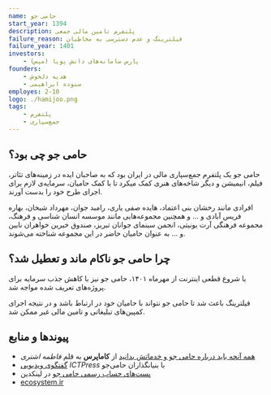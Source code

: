 ```yaml
---
name: حامی جو
start_year: 1394
description: پلتفرم تامین مالی جمعی
failure_reason: فیلترینگ و عدم دسترسی به مخاطبان
failure_year: 1401
investors:
    - پارس سامانه‌های دانش پویا (مپس)
founders:
    - هدیه دلخوش
    - ستوده ابراهیمی
employes: 2-10
logo: ./hamijoo.png
tags:
    - پلتفرم
    - جمع‌سپاری
---
```

## حامی جو چی بود؟
حامی جو یک پلتفرم جمع‌سپاری مالی در ایران بود که به صاحبان ایده در زمینه‌های تئاتر، فیلم، انیمیشن و دیگر شاخه‌های هنری کمک میکرد تا با کمک حامیان، سرمایه‌ی لازم برای اجرای طرح خود را بدست آورند.

افرادی مانند رخشان بنی اعتماد، هایده صفی یاری، رامبد جوان، مهرداد شیخان، بهاره فریس آبادی و … و همچنین مجموعه‌هایی مانند موسسه انسان شناسی و فرهنگ، مجموعه فرهنگی آرت یونیتی، انجمن سینمای جوانان تبریز، صندوق خیرین خواهران نایین و … به عنوان حامیان حاضر در این مجموعه شناخته می‌شوند.

## چرا حامی جو ناکام ماند و تعطیل شد؟
با شروع قطعی اینترنت از مهرماه ۱۴۰۱، حامی جو نیز با کاهش جذب سرمایه برای پروژه‌های تعریف شده مواجه شد.

فیلترینگ باعث شد تا حامی جو نتواند با حامیان خود در ارتباط باشد و در نتیجه اجرای کمپین‌های تبلیغاتی و تامین مالی غیر ممکن شد.


## پیوند‌ها و منابع
* [همه آنچه باید درباره حامی جو و خدماتش بدانید](https://kamapress.com/%d8%b4%d9%86%d8%a7%d8%ae%d8%aa-%d8%ad%d8%a7%d9%85%db%8c-%d8%ac%d9%88-%d9%88-%d8%ae%d8%af%d9%85%d8%a7%d8%aa%d8%b4-%d8%af%d8%b1-10-%d9%86%da%a9%d8%aa%d9%87/) از **کاماپرس** به قلم *فاطمه اشتری*
* [گفتگوی ویدیویی](https://www.ictpress.ir/videos/?item=29006) *ICTPress* با بنیانگذاران حامی‌جو
* [پست‌های حساب رسمی حامی جو](https://www.linkedin.com/feed/update/urn:li:activity:7030596514783592448/) در لینکدین
* [ecosystem.ir](https://ecosystem.ir/legal/1913/)